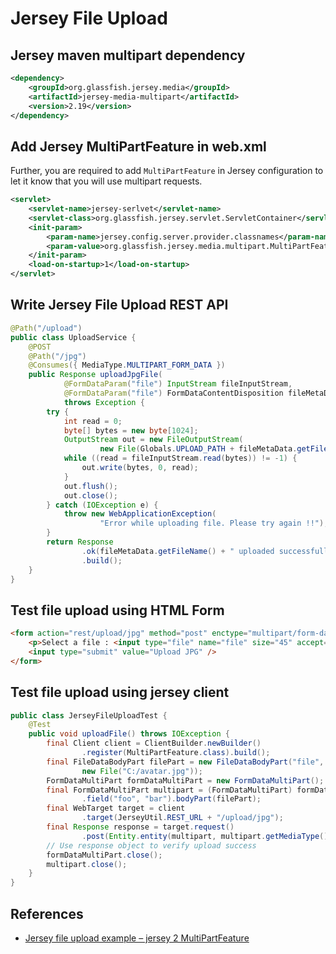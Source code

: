 # Jersey File Upload

## Jersey maven multipart dependency
```xml
<dependency>
    <groupId>org.glassfish.jersey.media</groupId>
    <artifactId>jersey-media-multipart</artifactId>
    <version>2.19</version>
</dependency>
```

## Add Jersey MultiPartFeature in web.xml
Further, you are required to add `MultiPartFeature` in Jersey configuration to let it know that you will use multipart requests.
```xml
<servlet>
    <servlet-name>jersey-serlvet</servlet-name>
    <servlet-class>org.glassfish.jersey.servlet.ServletContainer</servlet-class>
    <init-param>
        <param-name>jersey.config.server.provider.classnames</param-name>
        <param-value>org.glassfish.jersey.media.multipart.MultiPartFeature</param-value>
    </init-param>
    <load-on-startup>1</load-on-startup>
</servlet>
```

## Write Jersey File Upload REST API
```java
@Path("/upload")
public class UploadService {
	@POST
	@Path("/jpg")
	@Consumes({ MediaType.MULTIPART_FORM_DATA })
	public Response uploadJpgFile(
			@FormDataParam("file") InputStream fileInputStream,
			@FormDataParam("file") FormDataContentDisposition fileMetaData)
			throws Exception {
		try {
			int read = 0;
			byte[] bytes = new byte[1024];
			OutputStream out = new FileOutputStream(
					new File(Globals.UPLOAD_PATH + fileMetaData.getFileName()));
			while ((read = fileInputStream.read(bytes)) != -1) {
				out.write(bytes, 0, read);
			}
			out.flush();
			out.close();
		} catch (IOException e) {
			throw new WebApplicationException(
					"Error while uploading file. Please try again !!");
		}
		return Response
				.ok(fileMetaData.getFileName() + " uploaded successfully !!")
				.build();
	}
}
```

## Test file upload using HTML Form
```html
<form action="rest/upload/jpg" method="post" enctype="multipart/form-data">
	<p>Select a file : <input type="file" name="file" size="45" accept=".jpg"/></p>
	<input type="submit" value="Upload JPG" />
</form>
```

## Test file upload using jersey client
```java
public class JerseyFileUploadTest {
	@Test
	public void uploadFile() throws IOException {
		final Client client = ClientBuilder.newBuilder()
				.register(MultiPartFeature.class).build();
		final FileDataBodyPart filePart = new FileDataBodyPart("file",
				new File("C:/avatar.jpg"));
		FormDataMultiPart formDataMultiPart = new FormDataMultiPart();
		final FormDataMultiPart multipart = (FormDataMultiPart) formDataMultiPart
				.field("foo", "bar").bodyPart(filePart);
		final WebTarget target = client
				.target(JerseyUtil.REST_URL + "/upload/jpg");
		final Response response = target.request()
				.post(Entity.entity(multipart, multipart.getMediaType()));
		// Use response object to verify upload success
		formDataMultiPart.close();
		multipart.close();
	}
}
```

## References
- [Jersey file upload example – jersey 2 MultiPartFeature](https://howtodoinjava.com/jersey/jersey-file-upload-example/)